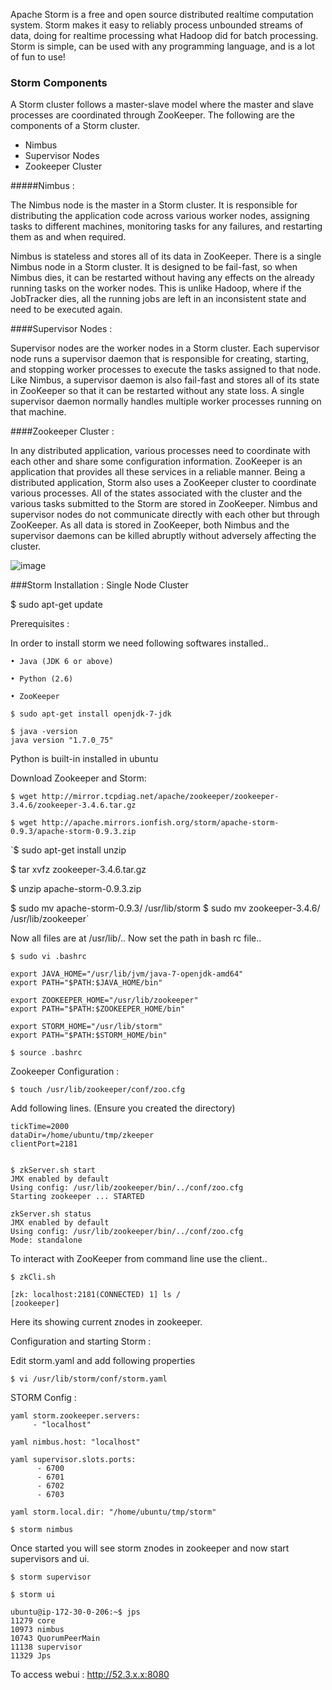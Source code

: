 Apache Storm is a free and open source distributed realtime computation system. Storm makes it easy to reliably process unbounded streams of data, doing for realtime processing what Hadoop did for batch processing. Storm is simple, can be used with any programming language, and is a lot of fun to use!

### Storm Components
 
A Storm cluster follows a master-slave model where the master and slave processes are coordinated through ZooKeeper. The following are the components of a Storm cluster.

* Nimbus 
* Supervisor Nodes
* Zookeeper Cluster

#####Nimbus :

The Nimbus node is the master in a Storm cluster. It is responsible for distributing the application code across various worker nodes, assigning tasks to different machines, monitoring tasks for any failures, and restarting them as and when required. 

Nimbus is stateless and stores all of its data in ZooKeeper. There is a single Nimbus node in a Storm cluster. It is designed to be fail-fast, so when Nimbus dies, it can be restarted without having any effects on the already running tasks on the worker nodes. This is unlike Hadoop, where if the JobTracker dies, all the running jobs are left in an inconsistent state and need to be executed again.

####Supervisor Nodes :

Supervisor nodes are the worker nodes in a Storm cluster. Each supervisor node runs a supervisor daemon that is responsible for creating, starting, and stopping worker processes to execute the tasks assigned to that node. Like Nimbus, a supervisor daemon is also fail-fast and stores all of its state in ZooKeeper so that it can be restarted without any state loss. A single supervisor daemon normally handles multiple worker processes running on that machine.

####Zookeeper Cluster :

In any distributed application, various processes need to coordinate with each other and share some configuration information. ZooKeeper is an application that provides all these services in a reliable manner. Being a distributed application, Storm also uses a ZooKeeper cluster to coordinate various processes. All of the states associated with the cluster and the various tasks submitted to the Storm are stored in ZooKeeper. Nimbus and supervisor nodes do not communicate directly with each other but through ZooKeeper. As all data is stored in ZooKeeper, both Nimbus and the supervisor daemons can be killed abruptly without adversely affecting the cluster.

![image](https://cloud.githubusercontent.com/assets/5790297/6837263/13404fc0-d310-11e4-92c1-3592458208c1.png)

###Storm Installation : Single Node Cluster

$ sudo apt-get update

Prerequisites : 

In order to install storm we need following softwares installed..

	• Java (JDK 6 or above)

	• Python (2.6)

	• ZooKeeper
	
`$ sudo apt-get install openjdk-7-jdk`

```
$ java -version  
java version "1.7.0_75"
```

Python is built-in installed in ubuntu


Download Zookeeper and Storm:


`$ wget http://mirror.tcpdiag.net/apache/zookeeper/zookeeper-3.4.6/zookeeper-3.4.6.tar.gz`


`$ wget http://apache.mirrors.ionfish.org/storm/apache-storm-0.9.3/apache-storm-0.9.3.zip`

`$ sudo apt-get install unzip

$ tar xvfz zookeeper-3.4.6.tar.gz

$ unzip apache-storm-0.9.3.zip

$ sudo mv apache-storm-0.9.3/ /usr/lib/storm
$ sudo mv zookeeper-3.4.6/ /usr/lib/zookeeper`

Now all files are at /usr/lib/..  Now set the path in bash rc file..

`$ sudo vi .bashrc 
`

    export JAVA_HOME="/usr/lib/jvm/java-7-openjdk-amd64"    
    export PATH="$PATH:$JAVA_HOME/bin"

    export ZOOKEEPER_HOME="/usr/lib/zookeeper"
    export PATH="$PATH:$ZOOKEEPER_HOME/bin"

    export STORM_HOME="/usr/lib/storm"
    export PATH="$PATH:$STORM_HOME/bin"

    $ source .bashrc 

Zookeeper Configuration :

    $ touch /usr/lib/zookeeper/conf/zoo.cfg

Add following lines. (Ensure you created the directory)

	tickTime=2000
	dataDir=/home/ubuntu/tmp/zkeeper
	clientPort=2181


	$ zkServer.sh start
	JMX enabled by default
	Using config: /usr/lib/zookeeper/bin/../conf/zoo.cfg
	Starting zookeeper ... STARTED

	zkServer.sh status
	JMX enabled by default
	Using config: /usr/lib/zookeeper/bin/../conf/zoo.cfg
	Mode: standalone


To interact with ZooKeeper from command line use the client..

	$ zkCli.sh 

	[zk: localhost:2181(CONNECTED) 1] ls /
	[zookeeper]

Here its showing current znodes in zookeeper.

Configuration and starting Storm :

Edit storm.yaml and add following properties

	$ vi /usr/lib/storm/conf/storm.yaml 

STORM Config :

	yaml storm.zookeeper.servers:
	     - "localhost"

	yaml nimbus.host: "localhost"

	yaml supervisor.slots.ports:
	      - 6700
	      - 6701
	      - 6702
	      - 6703

	yaml storm.local.dir: "/home/ubuntu/tmp/storm"
	 
	$ storm nimbus 

Once started you will see storm znodes in zookeeper and now start supervisors and ui.

	$ storm supervisor

	$ storm ui

	ubuntu@ip-172-30-0-206:~$ jps
	11279 core
	10973 nimbus
	10743 QuorumPeerMain
	11138 supervisor
	11329 Jps

To access webui : http://52.3.x.x:8080


